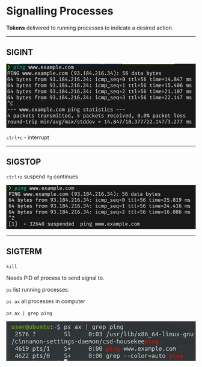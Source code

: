 # Signalling Processes

**Tokens** delivered to running processes to indicate a desired action.

---

## SIGINT

![](images/20230609231858.png)

`ctrl+c` - interrupt

---

## SIGSTOP

`ctrl+z` suspend
`fg` continues

![](images/20230609231936.png)

---

## SIGTERM

`kill`

Needs PID of process to send signal to.

`ps` list running processes.

`ps ax` all processes in computer

`ps ax | grep ping` 

![](images/20230609232248.png)

